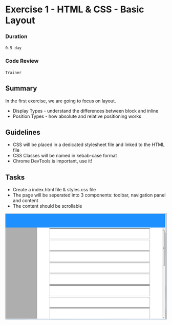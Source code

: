 # Exercise 1 - HTML & CSS - Basic Layout

### Duration
`0.5 day`

### Code Review
`Trainer`

## Summary
In the first exercise, we are going to focus on layout.
* Display Types - understand the differences between block and inline
* Position Types - how absolute and relative positioning works

## Guidelines
* CSS will be placed in a dedicated stylesheet file and linked to the HTML file
* CSS Classes will be named in kebab-case format
* Chrome DevTools is important, use it!

## Tasks
* Create a index.html file & styles.css file
* The page will be seperated into 3 components: toolbar, navigation panel and content
* The content should be scrollable

<img src="../../assets/ex1.png"/>


